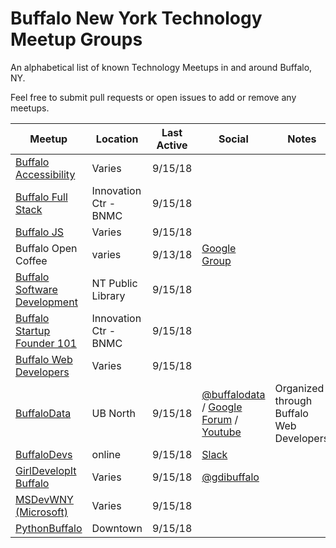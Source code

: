 # Buffalo New York Technology Meetup Groups

An alphabetical list of known Technology Meetups in and around Buffalo, NY.

Feel free to submit pull requests or open issues to add or remove any meetups.

| Meetup | Location | Last Active | Social | Notes |
| ------ | -------- | ----------- | ------- | ----- |
| [Buffalo Accessibility](https://www.meetup.com/buffa11y/) | Varies | 9/15/18 | | |
| [Buffalo Full Stack](https://www.meetup.com/FullStackBuffalo/) | Innovation Ctr - BNMC | 9/15/18 | | |
| [Buffalo JS](https://www.meetup.com/Buffalojs/) | Varies | 9/15/18 | | |
| Buffalo Open Coffee | varies | 9/13/18 | [Google Group](https://groups.google.com/forum/#!forum/buffalo-opencoffee-club) | |
| [Buffalo Software Development](https://www.meetup.com/meetup-group-MROoAqci/) | NT Public Library | 9/15/18 | | |
| [Buffalo Startup Founder 101](https://www.meetup.com/Buffalo-Startup-Founder-101/0) | Innovation Ctr - BNMC | 9/15/18 | | |
| [Buffalo Web Developers](https://www.meetup.com/buffalowebdevelopers/) | Varies | 9/15/18 | | |
| [BuffaloData](https://www.meetup.com/buffalowebdevelopers/) | UB North | 9/15/18 | [@buffalodata](https://twitter.com/BuffaloData) / [Google Forum](https://groups.google.com/forum/#!forum/buffalodata) / [Youtube](https://www.youtube.com/channel/UC-IhujEQWXAkhajd0hYML0A) | Organized through Buffalo Web Developers |
| [BuffaloDevs](http://buffalodevs.com/) | online | 9/15/18 | [Slack](http://buffalodevs.com/) | |
| [GirlDevelopIt Buffalo](https://www.meetup.com/Girl-Develop-It-Buffalo/) | Varies | 9/15/18 | [@gdibuffalo](https://twitter.com/gdibuffalo) | |
| [MSDevWNY (Microsoft)](https://www.meetup.com/MSDevWNY/) | Varies | 9/15/18 | | |
| [PythonBuffalo](https://www.meetup.com/Python-Buffalo/) | Downtown | 9/15/18| | | |
